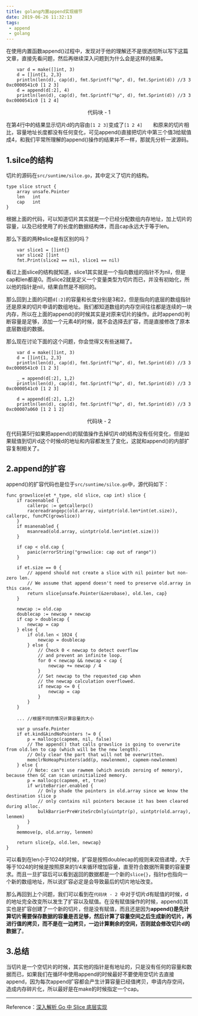 ```yaml
---
title: golang内置append实现细节
date: 2019-06-26 11:32:13
tags:
 - append 
 - golang
---
```


在使用内置函数append()过程中，发现对于他的理解还不是很透彻所以写下这篇文章，直接先看问题，然后再继续深入问题到为什么会是这样的结果。

```
    var d = make([]int, 3)
	d = []int{1, 2,3}	
    println(len(d), cap(d), fmt.Sprintf("%p", d), fmt.Sprint(d)) //3 3 0xc0000541c0 [1 2 3]
	d = append(d[:2], 4)
	println(len(d), cap(d), fmt.Sprintf("%p", d), fmt.Sprint(d)) //3 3 0xc0000541c0 [1 2 4]	
```
<center> 代码块 - 1</center >

在第4行中的结果显示切片d的内容由``[1 2 3]``变成了``[1 2 4]	``和原来的切片相比，容量地址长度都没有任何变化，可见append()直接把切片中第三个值3给赋值成4，和我们平常所理解的append()操作的结果并不一样，那就先分析一波源码。

## 1.silce的结构
切片的源码在``src/suntime/silce.go``，其中定义了切片的结构。
```
type slice struct {
	array unsafe.Pointer
	len   int
	cap   int
}
```
根据上面的代码，可以知道切片其实就是一个已经分配数组内存地址，加上切片的容量，以及已经使用了的长度的数据结构体，而且cap永远大于等于len。

那么下面的两种slice是有区别的吗？

```
	var slice1 = []int{}
	var slice2 []int
	fmt.Print(slice2 == nil, slice1 == nil)
```
看过上面slice的结构就知道，slice1其实就是一个指向数组的指针不为nil，但是cap和len都是0。而slice2就是定义一个变量类型为切片而已，并没有初始化，所以他的指针是nil，结果自然是不相同的。

那么回到上面的问题``d[:2]``的容量和长度分别是3和2，但是指向的底层的数组指针还是原来的切片申请的数组地址。我们都知道数组的内存空间往往都是连续的一块内存，所以在上面的append()的时候其实是对原来切片的操作。此时append()判断容量是足够，添加一个元素4的时候，就不会选择去扩容，而是直接修改了原本底层数组的数据。

那么现在讨论下面的这个问题，你会觉得又有些迷糊了。
```
	var d = make([]int, 3)
	d = []int{1, 2,3}
	println(len(d), cap(d), fmt.Sprintf("%p", d), fmt.Sprint(d)) //3 3 0xc0000541c0 [1 2 3]
	
	_ = append(d[:2], 1,2)
	println(len(d), cap(d), fmt.Sprintf("%p", d), fmt.Sprint(d)) //3 3 0xc0000541c0 [1 2 3]
	
	d = append(d[:2], 1,2)
	println(len(d), cap(d), fmt.Sprintf("%p", d), fmt.Sprint(d)) //3 3 0xc00007a060 [1 2 1 2]
```
<center> 代码块 - 2</center >

在代码第5行如果把append()的赋值操作去掉切片d的结构没有任何变化，但是如果赋值到切片d这个时候d的地址和内容都发生了变化，这就和append()的内部扩容复制相关了。

## 2.append的扩容
append()的扩容代码也是位于``src/suntime/silce.go``中，源代码如下：
```
func growslice(et *_type, old slice, cap int) slice {
	if raceenabled {
		callerpc := getcallerpc()
		racereadrangepc(old.array, uintptr(old.len*int(et.size)), callerpc, funcPC(growslice))
	}
	if msanenabled {
		msanread(old.array, uintptr(old.len*int(et.size)))
	}

	if cap < old.cap {
		panic(errorString("growslice: cap out of range"))
	}

	if et.size == 0 {
		// append should not create a slice with nil pointer but non-zero len.
		// We assume that append doesn't need to preserve old.array in this case.
		return slice{unsafe.Pointer(&zerobase), old.len, cap}
	}

	newcap := old.cap
	doublecap := newcap + newcap
	if cap > doublecap {
		newcap = cap
	} else {
		if old.len < 1024 {
			newcap = doublecap
		} else {
			// Check 0 < newcap to detect overflow
			// and prevent an infinite loop.
			for 0 < newcap && newcap < cap {
				newcap += newcap / 4
			}
			// Set newcap to the requested cap when
			// the newcap calculation overflowed.
			if newcap <= 0 {
				newcap = cap
			}
		}
	}

	... //根据不同的情况计算容量的大小

	var p unsafe.Pointer
	if et.kind&kindNoPointers != 0 {
		p = mallocgc(capmem, nil, false)
		// The append() that calls growslice is going to overwrite from old.len to cap (which will be the new length).
		// Only clear the part that will not be overwritten.
		memclrNoHeapPointers(add(p, newlenmem), capmem-newlenmem)
	} else {
		// Note: can't use rawmem (which avoids zeroing of memory), because then GC can scan uninitialized memory.
		p = mallocgc(capmem, et, true)
		if writeBarrier.enabled {
			// Only shade the pointers in old.array since we know the destination slice p
			// only contains nil pointers because it has been cleared during alloc.
			bulkBarrierPreWriteSrcOnly(uintptr(p), uintptr(old.array), lenmem)
		}
	}
	memmove(p, old.array, lenmem)

	return slice{p, old.len, newcap}
}
```

可以看到在len小于1024的时候，扩容是按照doublecap的规则来双倍递增，大于等于1024的时候是按照原来的1/4来循环增加容量，直至符合数据所需要的容量要求。而且一旦扩容后可以看到返回的数据都是一个新的``slice{}``，指针p也指向一个新的数组地址，所以说扩容必定是会导致最后的切片地址改变。

那么再回到上个问题，我们可以看到在``代码块 - 2 ``中对于切片d有赋值的时候，d的地址完全改变所以发生了扩容以及赋值。在没有赋值操作的时候，append()其实也是扩容创建了一个新的切片，但是没有赋值，而且还是因为**append()是先计算切片需要保存数据的容量是否足够，然后计算了容量空间之后生成新的切片，再进行值的拷贝，而不是在一边拷贝，一边计算剩余的空间，否则就会修改切片d的数据了**。

## 3.总结
当切片是一个空切片的时候，其实他的指针是有地址的，只是没有任何的容量和数据而已，如果我们在循环中使用append的时候最好不要使用空切片去直接append，因为每次append扩容都会产生计算容量已经值拷贝，申请内存空间，造成内存碎片化，所以最好是在make的时候指定一个cap。

------

Reference：[深入解析 Go 中 Slice 底层实现](https://halfrost.com/go_slice/)